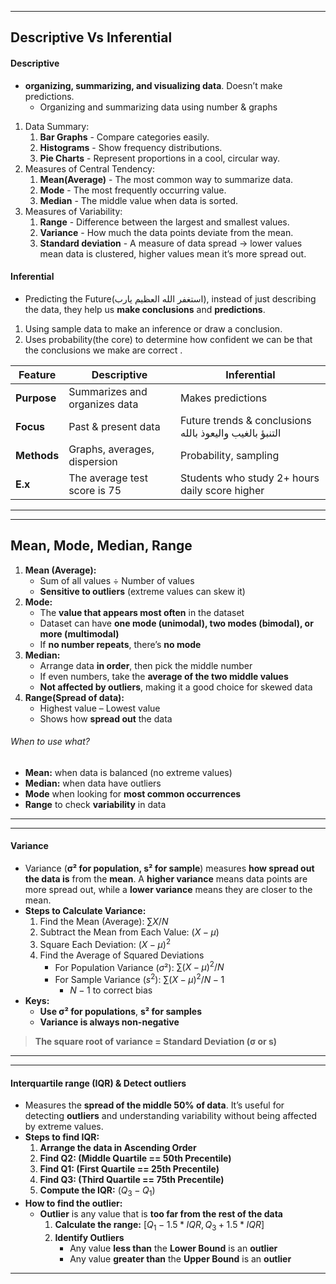 ***
## Descriptive Vs Inferential

#### Descriptive 
- **organizing, summarizing, and visualizing data**. Doesn’t make predictions.
	- Organizing and summarizing data using number & graphs
1. Data Summary:
	1. **Bar Graphs** - Compare categories easily.
	2. **Histograms** - Show frequency distributions.
	3. **Pie Charts** - Represent proportions in a cool, circular way.
2. Measures of Central Tendency:
	1. **Mean(Average)** - The most common way to summarize data.
	2. **Mode** -  The most frequently occurring value.
	3. **Median** - The middle value when data is sorted.
3. Measures of Variability:
	1. **Range** - Difference between the largest and smallest values.
	2. **Variance** - How much the data points deviate from the mean.
	3. **Standard deviation** - A measure of data spread -> lower values mean data is clustered,  higher values mean it’s more spread out.

#### Inferential 
- Predicting the Future(استغفر الله العظيم يارب), instead of just describing the data, they help us **make conclusions** and **predictions**.
1. Using sample data to make an inference or draw a conclusion.
2. Uses probability(the core) to determine how confident we can be that the conclusions we make are correct . 


| Feature     | Descriptive                   | Inferential                                             |
| ----------- | ----------------------------- | ------------------------------------------------------- |
| **Purpose** | Summarizes and organizes data | Makes predictions                                       |
| **Focus**   | Past & present data           | Future trends & conclusions التنبؤ بالغيب واليعوذ بالله |
| **Methods** | Graphs, averages, dispersion  | Probability, sampling                                   |
| **E.x**     | The average test score is 75  | Students who study 2+ hours daily score higher          |
***
***
 ## Mean, Mode, Median, Range
 1. **Mean (Average):**
	 - Sum of all values ÷ Number of values
	 - **Sensitive to outliers** (extreme values can skew it)
3. **Mode:**
	- The **value that appears most often** in the dataset
	- Dataset can have **one mode (unimodal), two modes (bimodal), or more (multimodal)**
	- If **no number repeats**, there’s **no mode**
4. **Median:**
	- Arrange data **in order**, then pick the middle number
	- If even numbers, take the **average of the two middle values**
	- **Not affected by outliers**, making it a good choice for skewed data
5. **Range(Spread of data):**
	- Highest value – Lowest value
	- Shows how **spread out** the data

###### When to use what?
 - **Mean:** when data is balanced (no extreme values)
 - **Median:** when data have outliers
 - **Mode** when looking for **most common occurrences**
 - **Range** to check **variability** in data
***
***
#### Variance
- Variance (**σ² for population, s² for sample**) measures **how spread out the data is** from the **mean**. A **higher variance** means data points are more spread out, while a **lower variance** means they are closer to the mean.
- **Steps to Calculate Variance:**
	1. Find the Mean (Average): $∑X​ / N$
	2. Subtract the Mean from Each Value: $(X - μ)$
	3. Square Each Deviation: $(X - μ)^2$
	4. Find the Average of Squared Deviations
		- For Population Variance $(σ²)$: $∑(X−μ)^2​/N$
		- For Sample Variance $(s^2)$: $∑(X−μ)^2​/N - 1$
			- $N-1$ to correct bias
- **Keys:**
	- **Use σ² for populations**, **s² for samples**
	- **Variance is always non-negative**

> **The square root of variance = Standard Deviation (σ or s)**
***
***
#### Interquartile range (IQR) & Detect outliers
- Measures the **spread of the middle 50% of data**. It’s useful for detecting **outliers** and understanding variability without being affected by extreme values.
- **Steps to find IQR:**
	1. **Arrange the data in Ascending Order**
	2. **Find Q2: (Middle Quartile == 50th Precentile)**
	3. **Find Q1: (First Quartile == 25th Precentile)**
	4. **Find Q3: (Third Quartile == 75th Precentile)**
	5. **Compute the IQR:** $(Q_3 - Q_1)$
- **How to find the outlier:** 
	- **Outlier** is any value that is **too far from the rest of the data**
		1. **Calculate the range:** $[Q_1 - 1.5 * IQR, Q_3 + 1.5 * IQR]$
		2. **Identify Outliers**
			- Any value **less than** the **Lower Bound** is an **outlier**
			- Any value **greater than** the **Upper Bound** is an **outlier**
***
